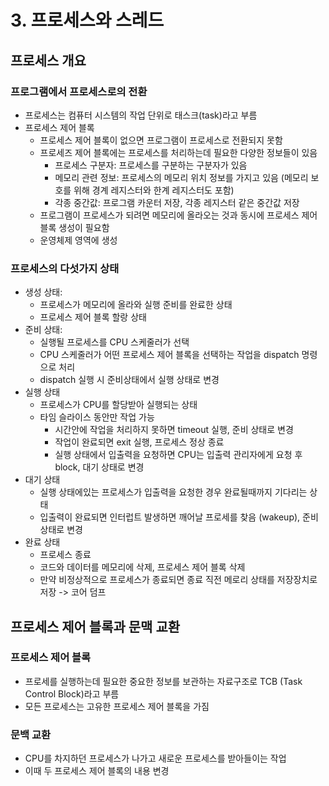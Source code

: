 # 3. 프로세스와 스레드

## 프로세스 개요
### 프로그램에서 프로세스로의 전환
- 프로세스는 컴퓨터 시스템의 작업 단위로 태스크(task)라고 부름
- 프로세스 제어 블록
    - 프로세스 제어 블록이 없으면 프로그램이 프로세스로 전환되지 못함
    - 프로세즈 제어 블록에는 프로세스를 처리하는데 필요한 다양한 정보들이 있음
        - 프로세스 구분자: 프로세스를 구분하는 구분자가 있음
        - 메모리 관련 정보: 프로세스의 메모리 위치 정보를 가지고 있음 (메모리 보호를 위해 경계 레지스터와 한계 레지스터도 포함)
        - 각종 중간값: 프로그램 카운터 저장, 각종 레지스터 같은 중간값 저장
    - 프로그램이 프로세스가 되려면 메모리에 올라오는 것과 동시에 프로세스 제어 블록 생성이 필요함
    - 운영체제 영역에 생성
### 프로세스의 다섯가지 상태
- 생성 상태: 
    - 프로세스가 메모리에 올라와 실행 준비를 완료한 상태 
    - 프로세스 제어 블록 할랑 상태
- 준비 상태: 
    - 실행될 프로세스를 CPU 스케줄러가 선택
    - CPU 스케줄러가 어떤 프로세스 제어 블록을 선택하는 작업을 dispatch 명령으로 처리 
    - dispatch 실행 시 준비상태에서 실행 상태로 변경
- 실행 상태
    - 프로세스가 CPU를 할당받아 실행되는 상태
    - 타임 슬라이스 동안만 작업 가능
        - 시간안에 작업을 처리하지 못하면 timeout 실행, 준비 상태로 변경
        - 작업이 완료되면 exit 실행, 프로세스 정상 종료
        - 실행 상태에서 입출력을 요청하면 CPU는 입출력 관리자에게 요청 후 block, 대기 상태로 변경
- 대기 상태
    - 실행 상태에있는 프로세스가 입출력을 요청한 경우 완료될때까지 기다리는 상태
    - 입출력이 완료되면 인터럽트 발생하면 깨어날 프로세를 찾음 (wakeup), 준비 상태로 변경
- 완료 상태
    - 프로세스 종료
    - 코드와 데이터를 메모리에 삭제, 프로세스 제어 블록 삭제
    - 만약 비정상적으로 프로세스가 종료되면 종료 직전 메로리 상태를 저장장치로 저장 -> 코어 덤프

## 프로세스 제어 블록과 문맥 교환
### 프로세스 제어 블록
- 프로세를 실행하는데 필요한 중요한 정보를 보관하는 자료구조로 TCB (Task Control Block)라고 부름
- 모든 프로세스는 고유한 프로세스 제어 블록을 가짐
### 문백 교환
- CPU를 차지하던 프로세스가 나가고 새로운 프로세스를 받아들이는 작업 
- 이때 두 프로세스 제어 블록의 내용 변경